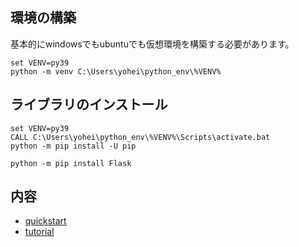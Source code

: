 ## 環境の構築
基本的にwindowsでもubuntuでも仮想環境を構築する必要があります。
```
set VENV=py39
python -m venv C:\Users\yohei\python_env\%VENV%
```
## ライブラリのインストール
```
set VENV=py39
CALL C:\Users\yohei\python_env\%VENV%\Scripts\activate.bat
python -m pip install -U pip

python -m pip install Flask
```
## 内容
- [quickstart](/quickstart)
- [tutorial](/tutorial)
